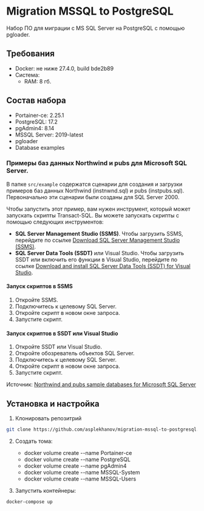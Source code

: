 # Migration MSSQL to PostgreSQL
Набор ПО для миграции с MS SQL Server на PostgreSQL с помощью pgloader.

## Требования
- Docker: не ниже 27.4.0, build bde2b89
- Система:
    - RAM: 8 гб.

## Состав набора
- Portainer-ce: 2.25.1
- PostgreSQL: 17.2
- pgAdmin4: 8.14
- MSSQL Server: 2019-latest
- pgloader
- Database examples

### Примеры баз данных Northwind и pubs для Microsoft SQL Server.
В папке `src/example` содержатся сценарии для создания и загрузки примеров баз данных Northwind (instnwnd.sql) и pubs (instpubs.sql).
Первоначально эти сценарии были созданы для SQL Server 2000.

Чтобы запустить этот пример, вам нужен инструмент, который может запускать скрипты Transact-SQL. Вы можете запускать скрипты с помощью следующих инструментов:
- **SQL Server Management Studio (SSMS)**. Чтобы загрузить SSMS, перейдите по ссылке [Download SQL Server Management Studio (SSMS)](https://docs.microsoft.com/sql/ssms/download-sql-server-management-studio-ssms?view=sql-server-2017).
- **SQL Server Data Tools (SSDT)** или Visual Studio. Чтобы загрузить SSDT или включить его функции в Visual Studio, перейдите по ссылке [Download and install SQL Server Data Tools (SSDT) for Visual Studio](https://docs.microsoft.com/sql/ssdt/download-sql-server-data-tools-ssdt?view=sql-server-2017).

#### Запуск скриптов в SSMS
1. Откройте SSMS.
2. Подключитесь к целевому SQL Server.
3. Откройте скрипт в новом окне запроса.
4. Запустите скрипт.

#### Запуск скриптов в  SSDT или Visual Studio
1. Откройте SSDT или Visual Studio.
2. Откройте обозреватель объектов SQL Server.
3. Подключитесь к целевому SQL Server.
4. Откройте скрипт в новом окне запроса.
5. Запустите скрипт.

Источник: [Northwind and pubs sample databases for Microsoft SQL Server](https://github.com/Microsoft/sql-server-samples/tree/master/samples/databases/northwind-pubs)

## Установка и настройка
1. Клонировать репозитрий
```bash
git clone https://github.com/asplekhanov/migration-mssql-to-postgresql.git
```
2. Создать тома:
    - docker volume create --name Portainer-ce
    - docker volume create --name PostgreSQL
    - docker volume create --name pgAdmin4
    - docker volume create --name MSSQL-System
    - docker volume create --name MSSQL-Users

3. Запустить контейнеры:
```bash
docker-compose up
```


